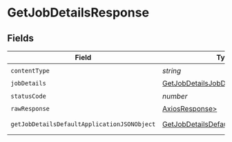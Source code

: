 # GetJobDetailsResponse


## Fields

| Field                                                                                                 | Type                                                                                                  | Required                                                                                              | Description                                                                                           |
| ----------------------------------------------------------------------------------------------------- | ----------------------------------------------------------------------------------------------------- | ----------------------------------------------------------------------------------------------------- | ----------------------------------------------------------------------------------------------------- |
| `contentType`                                                                                         | *string*                                                                                              | :heavy_check_mark:                                                                                    | N/A                                                                                                   |
| `jobDetails`                                                                                          | [GetJobDetailsJobDetails](../../models/operations/getjobdetailsjobdetails.md)                         | :heavy_minus_sign:                                                                                    | Job details.                                                                                          |
| `statusCode`                                                                                          | *number*                                                                                              | :heavy_check_mark:                                                                                    | N/A                                                                                                   |
| `rawResponse`                                                                                         | [AxiosResponse>](https://axios-http.com/docs/res_schema)                                              | :heavy_minus_sign:                                                                                    | N/A                                                                                                   |
| `getJobDetailsDefaultApplicationJSONObject`                                                           | [GetJobDetailsDefaultApplicationJSON](../../models/operations/getjobdetailsdefaultapplicationjson.md) | :heavy_minus_sign:                                                                                    | Error response.                                                                                       |